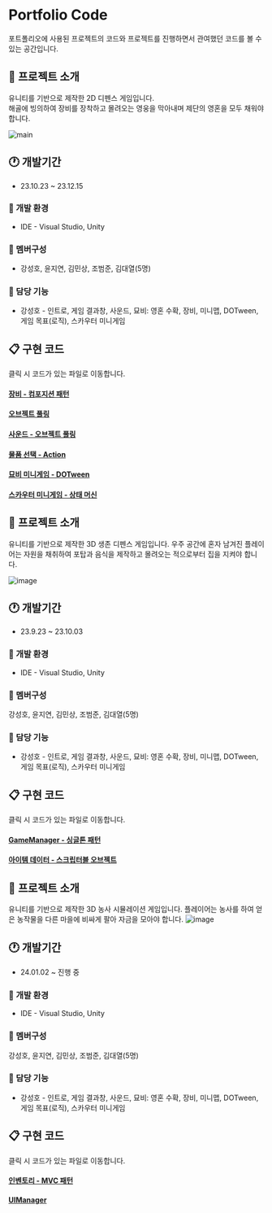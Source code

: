 # Portfolio Code
포트폴리오에 사용된 프로젝트의 코드와 프로젝트를 진행하면서 관여했던 코드를 볼 수 있는 공간입니다.



 ## :pushpin: 프로젝트 소개
유니티를 기반으로 제작한 2D 디펜스 게임입니다.<br/> 
해골에 빙의하여 장비를 장착하고 몰려오는 영웅을 막아내며 제단의 영혼을 모두 채워야 합니다.

![main](https://github.com/tjdgh7419/Algorithm/assets/70570791/c192bcea-133f-4810-a09e-31db89aeeecc)


## :clock1: 개발기간
- 23.10.23 ~ 23.12.15

### :hammer: 개발 환경 
- IDE - Visual Studio, Unity

### :raising_hand: 멤버구성
- 강성호, 윤지연, 김민상, 조범준, 김대열(5명)

### :wrench: 담당 기능
- 강성호 - 인트로, 게임 결과창, 사운드, 묘비: 영혼 수확, 장비, 미니맵, DOTween, 게임 목표(로직), 스카우터 미니게임


## :clipboard: 구현 코드
클릭 시 코드가 있는 파일로 이동합니다.
####  [장비 - 컴포지션 패턴](https://github.com/tjdgh7419/Portfolio_Code/tree/main/GhostOnly/Equipment)

#### [오브젝트 풀링](https://github.com/tjdgh7419/Portfolio_Code/tree/main/GhostOnly/ObjectPoolling)

#### [사운드 - 오브젝트 풀링](https://github.com/tjdgh7419/Portfolio_Code/tree/main/GhostOnly/Sound)

#### [물품 선택 - Action](https://github.com/tjdgh7419/Portfolio_Code/tree/main/GhostOnly/SelectItem)

#### [묘비 미니게임 - DOTween](https://github.com/tjdgh7419/Portfolio_Code/tree/main/GhostOnly/StartCatch(GraveStone))

#### [스카우터 미니게임 - 상태 머신](https://github.com/tjdgh7419/Portfolio_Code/tree/main/GhostOnly/ScouterStateMachine)


## :pushpin: 프로젝트 소개
유니티를 기반으로 제작한 3D 생존 디펜스 게임입니다. 우주 공간에 혼자 남겨진 플레이어는 자원을 채취하여 포탑과 음식을 제작하고 몰려오는 적으로부터 집을 지켜야 합니다.

![image](https://github.com/tjdgh7419/Algorithm/assets/70570791/fee0be24-5547-48f6-902e-b00239ad047b)

## :clock1: 개발기간
- 23.9.23 ~ 23.10.03

### :hammer: 개발 환경 
- IDE - Visual Studio, Unity

### :raising_hand: 멤버구성
강성호, 윤지연, 김민상, 조범준, 김대열(5명)

### :wrench: 담당 기능
- 강성호 - 인트로, 게임 결과창, 사운드, 묘비: 영혼 수확, 장비, 미니맵, DOTween, 게임 목표(로직), 스카우터 미니게임

## :clipboard: 구현 코드
클릭 시 코드가 있는 파일로 이동합니다.

#### [GameManager - 싱글톤 패턴](https://github.com/tjdgh7419/Portfolio_Code/tree/main/SafeHome/Managers/GameManager)

#### [아이템 데이터 - 스크립터블 오브젝트](https://github.com/tjdgh7419/Portfolio_Code/tree/main/SafeHome/ItemData)


 ## :pushpin: 프로젝트 소개
유니티를 기반으로 제작한 3D 농사 시뮬레이션 게임입니다. 플레이어는 농사를 하여 얻은 농작물을 다른 마을에 비싸게 팔아 자금을 모아야 합니다. 
![image](https://github.com/tjdgh7419/Algorithm/assets/70570791/a96bde3a-1daa-4e48-8029-35baec37182c)


## :clock1: 개발기간
- 24.01.02 ~ 진행 중 

### :hammer: 개발 환경 
- IDE - Visual Studio, Unity

### :raising_hand: 멤버구성
강성호, 윤지연, 김민상, 조범준, 김대열(5명)

### :wrench: 담당 기능
- 강성호 - 인트로, 게임 결과창, 사운드, 묘비: 영혼 수확, 장비, 미니맵, DOTween, 게임 목표(로직), 스카우터 미니게임

## :clipboard: 구현 코드
클릭 시 코드가 있는 파일로 이동합니다.

#### [인벤토리 - MVC 패턴](https://github.com/tjdgh7419/Portfolio_Code/tree/main/ProjectN/Inventory)

#### [UIManager](https://github.com/tjdgh7419/Portfolio_Code/tree/main/ProjectN/UIManager)
